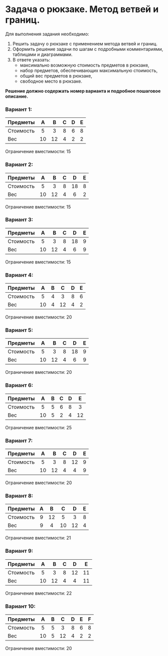 # Задача о рюкзаке. Метод ветвей и границ.

Для выполнения задания необходимо: 
1. Решить задачу о рюкзаке с применением метода ветвей и границ.
2. Оформить решение задачи по шагам с подробными комментариями, таблицами и диаграммами.
3. В ответе указать:
   - максимально возможную стоимость предметов в рюкзаке,
   - набор предметов, обеспечивающих максимальную стоимость,
   - общий вес предметов в рюкзаке,
   - свободное место в рюкзаке.


**Решение должно содержать номер варианта и подробное пошаговое описание.**

### Вариант 1:

| Предметы  |  A  | B  | C | D | E |
|:----------|:---:|:--:|:-:|:-:|:-:|
| Стоимость |  5  | 3  | 8 | 6 | 8 |
| Вес       | 10  | 12 | 4 | 2 | 2 |

Ограничение вместимости: 15

### Вариант 2:

| Предметы  |  A  | B  | C | D  | E |
|:----------|:---:|:--:|:-:|:--:|:-:|
| Стоимость |  5  | 3  | 8 | 18 | 8 |
| Вес       | 10  | 12 | 4 | 6  | 2 |

Ограничение вместимости: 15

### Вариант 3:

| Предметы  |  A  | B  | C | D  | E |
|:----------|:---:|:--:|:-:|:--:|:-:|
| Стоимость |  5  | 3  | 8 | 18 | 9 |
| Вес       | 10  | 12 | 4 | 6  | 9 |

Ограничение вместимости: 15

### Вариант 4:

| Предметы  |  A  | B |  C  | D | E |
|:----------|:---:|:-:|:---:|:-:|:-:|
| Стоимость |  5  | 4 |  3  | 8 | 6 |
| Вес       | 10  | 4 | 12  | 4 | 2 |

Ограничение вместимости: 20

### Вариант 5:

| Предметы  |  A  | B  | C | D  | E |
|:----------|:---:|:--:|:-:|:--:|:-:|
| Стоимость |  5  | 3  | 8 | 18 | 9 |
| Вес       | 10  | 12 | 4 | 6  | 9 |

Ограничение вместимости: 20

### Вариант 6:

| Предметы  |  A  | B |  C | D |  E |
|:----------|:---:|:-:|:--:|:-:|:--:|
| Стоимость |  5  | 5 | 6  | 8 | 3  |
| Вес       | 10  | 5 | 2  | 4 | 12 |

Ограничение вместимости: 25

### Вариант 7:

| Предметы  |  A  | B  | C | D  | E |
|:----------|:---:|:--:|:-:|:--:|:-:|
| Стоимость |  5  | 3  | 8 | 12 | 9 |
| Вес       | 10  | 12 | 4 | 4  | 9 |

Ограничение вместимости: 20

### Вариант 8:

| Предметы  | A | B  | C  | D  | E |
|:----------|:-:|:--:|:--:|:--:|:-:|
| Стоимость | 9 | 12 | 5  | 3  | 8 |
| Вес       | 9 | 4  | 10 | 12 | 4 |

Ограничение вместимости: 21

### Вариант 9:

| Предметы  |  A  | B  | C | D  | E  |
|:----------|:---:|:--:|:-:|:--:|:--:|
| Стоимость |  5  | 3  | 8 | 12 | 11 |
| Вес       | 10  | 12 | 4 | 4  | 11 |

Ограничение вместимости: 22

### Вариант 10:

| Предметы  |  A  | B |  C  | D | E | F |
|:----------|:---:|:-:|:---:|:-:|:-:|:-:|
| Стоимость |  5  | 5 |  3  | 8 | 6 | 8 |
| Вес       | 10  | 5 | 12  | 4 | 2 | 2 |

Ограничение вместимости: 20
